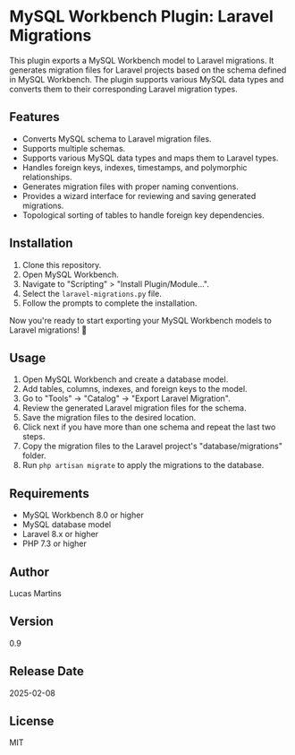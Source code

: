 # MySQL Workbench Plugin: Laravel Migrations

This plugin exports a MySQL Workbench model to Laravel migrations. It generates migration files for Laravel projects based on the schema defined in MySQL Workbench. The plugin supports various MySQL data types and converts them to their corresponding Laravel migration types.

## Features

- Converts MySQL schema to Laravel migration files.
- Supports multiple schemas.
- Supports various MySQL data types and maps them to Laravel types.
- Handles foreign keys, indexes, timestamps, and polymorphic relationships.
- Generates migration files with proper naming conventions.
- Provides a wizard interface for reviewing and saving generated migrations.
- Topological sorting of tables to handle foreign key dependencies.

## Installation

1. Clone this repository.
2. Open MySQL Workbench.
3. Navigate to "Scripting" > "Install Plugin/Module...".
4. Select the `laravel-migrations.py` file.
5. Follow the prompts to complete the installation.

Now you're ready to start exporting your MySQL Workbench models to Laravel migrations! 🚀

## Usage

1. Open MySQL Workbench and create a database model.
2. Add tables, columns, indexes, and foreign keys to the model.
3. Go to "Tools" -> "Catalog" -> "Export Laravel Migration".
4. Review the generated Laravel migration files for the schema.
5. Save the migration files to the desired location.
6. Click next if you have more than one schema and repeat the last two steps.
7. Copy the migration files to the Laravel project's "database/migrations" folder.
8. Run `php artisan migrate` to apply the migrations to the database.

## Requirements

- MySQL Workbench 8.0 or higher
- MySQL database model
- Laravel 8.x or higher
- PHP 7.3 or higher

## Author

Lucas Martins

## Version

0.9

## Release Date

2025-02-08

## License

MIT
